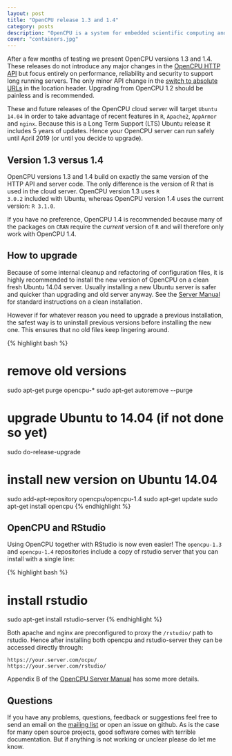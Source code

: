 ```yaml
---
layout: post
title: "OpenCPU release 1.3 and 1.4"
category: posts
description: "OpenCPU is a system for embedded scientific computing and reproducible research. The OpenCPU HTTP API provides a middle layer interface to R. Either use the public servers or host your own."
cover: "containers.jpg"
---
```


After a few months of testing we present OpenCPU versions 1.3 and 1.4. These releases do not introduce any major changes in the <a href="../../api.html">OpenCPU HTTP API</a> but focus entirely on performance, reliability and security to support long running servers. The only minor API change in the <a href="../getting-ready-for-opencpu130/">switch to absolute URLs</a> in the location header. Upgrading from OpenCPU 1.2 should be painless and is recommended.

These and future releases of the OpenCPU cloud server will target <code>Ubuntu 14.04</code> in order to take advantage of recent features in <code>R</code>, <code>Apache2</code>, <code>AppArmor</code> and <code>nginx</code>. Because this is a Long Term Support (LTS) Ubuntu release it includes 5 years of updates. Hence your OpenCPU server can run safely until April 2019 (or until you decide to upgrade). 

## Version 1.3 versus 1.4

OpenCPU versions 1.3 and 1.4 build on exactly the same version of the HTTP API and server code. The only difference is the version of R that is used in the cloud server. OpenCPU version 1.3 uses <code>R 3.0.2</code> included with Ubuntu, whereas OpenCPU version 1.4 uses the current version: <code>R 3.1.0</code>. 

If you have no preference, OpenCPU 1.4 is recommended because many of the packages on <code>CRAN</code> require the <i>current</i> version of <code>R</code> and will therefore only work with OpenCPU 1.4.

## How to upgrade

Because of some internal cleanup and refactoring of configuration files, it is highly recommended to install the new version of OpenCPU on a clean fresh Ubuntu 14.04 server. Usually installing a new Ubuntu server is safer and quicker than upgrading and old server anyway. See the <a href="http://jeroenooms.github.com/opencpu-manual/opencpu-server.pdf">Server Manual</a> for standard instructions on a clean installation.

However if for whatever reason you need to upgrade a previous installation, the safest way is to uninstall previous versions before installing the new one. This ensures that no old files keep lingering around.

{% highlight bash %}
# remove old versions
sudo apt-get purge opencpu-*
sudo apt-get autoremove --purge

# upgrade Ubuntu to 14.04 (if not done so yet)
sudo do-release-upgrade

# install new version on Ubuntu 14.04
sudo add-apt-repository opencpu/opencpu-1.4
sudo apt-get update
sudo apt-get install opencpu
{% endhighlight %}

## OpenCPU and RStudio

Using OpenCPU together with RStudio is now even easier! The <code>opencpu-1.3</code> and <code>opencpu-1.4</code> repositories include a copy of rstudio server that you can install with a single line:

{% highlight bash %}
# install rstudio
sudo apt-get install rstudio-server
{% endhighlight %}

Both apache and nginx are preconfigured to proxy the <code>/rstudio/</code> path to rstudio. Hence after installing both opencpu and rstudio-server they can be accessed directly through:

    https://your.server.com/ocpu/
    https://your.server.com/rstudio/

Appendix B of the <a href="http://jeroenooms.github.com/opencpu-manual/opencpu-server.pdf">OpenCPU Server Manual</a> has some more details. 

## Questions

If you have any problems, questions, feedback or suggestions feel free to send an email on the <a href="../../faq.html">mailing list</a> or open an issue on github. As is the case for many open source projects, good software comes with terrible documentation. But if anything is not working or unclear please do let me know.


 